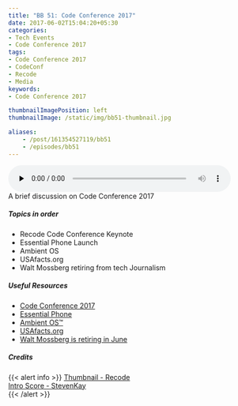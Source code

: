 ```yaml
---
title: "BB 51: Code Conference 2017"
date: 2017-06-02T15:04:20+05:30
categories:
- Tech Events
- Code Conference 2017
tags:
- Code Conference 2017
- CodeConf
- Recode
- Media
keywords:
- Code Conference 2017

thumbnailImagePosition: left
thumbnailImage: /static/img/bb51-thumbnail.jpg

aliases:
    - /post/161354527119/bb51
    - /episodes/bb51
---
```

<audio controls="controls" controls style="width: 450px;" preload="none" id="audio_player"><source  src='http://bangalorebits.s3.amazonaws.com/2017/BB_EP50-2017-21.mp3' type="audio/mp3">  </audio>
<BR>
A brief discussion on Code Conference 2017
<!--more-->
##### Topics in order
- Recode Code Conference Keynote
- Essential Phone Launch
- Ambient OS
- USAfacts.org
- Walt Mossberg retiring from tech Journalism

##### Useful Resources
*   [Code Conference 2017](https://events.recode.net/events/code-conference-2017/)
*   [Essential Phone](https://www.essential.com)
*   [Ambient OS™](https://www.essential.com/home#ambient-os)
*   [USAfacts.org](http://usafacts.org)
*   [Walt Mossberg is retiring in June](https://www.theverge.com/2017/4/7/15217980/walt-mossberg-retiring-in-june)
##### Credits

{{< alert info  >}}
  [Thumbnail - Recode](https://twitter.com/recode?lang=en) <BR>
  [Intro Score - StevenKay](https://plus.google.com/+StevenKay_Detachment)<BR>
{{< /alert >}}
